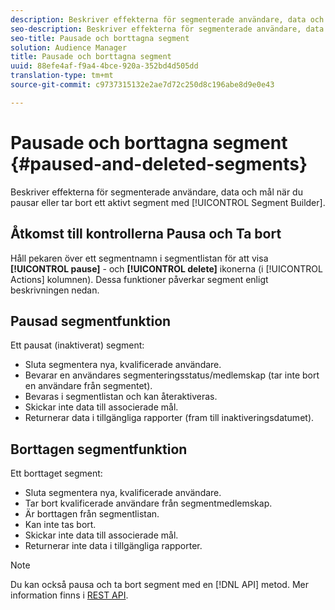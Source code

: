 ```yaml
---
description: Beskriver effekterna för segmenterade användare, data och mål när du pausar eller tar bort ett aktivt segment med hjälp av Segment Builder.
seo-description: Beskriver effekterna för segmenterade användare, data och mål när du pausar eller tar bort ett aktivt segment med hjälp av Segment Builder.
seo-title: Pausade och borttagna segment
solution: Audience Manager
title: Pausade och borttagna segment
uuid: 88efe4af-f9a4-4bce-920a-352bd4d505dd
translation-type: tm+mt
source-git-commit: c9737315132e2ae7d72c250d8c196abe8d9e0e43

---
```



# Pausade och borttagna segment {#paused-and-deleted-segments}

Beskriver effekterna för segmenterade användare, data och mål när du pausar eller tar bort ett aktivt segment med [!UICONTROL Segment Builder].

## Åtkomst till kontrollerna Pausa och Ta bort

Håll pekaren över ett segmentnamn i segmentlistan för att visa **[!UICONTROL pause]** - och **[!UICONTROL delete]** ikonerna (i [!UICONTROL Actions] kolumnen). Dessa funktioner påverkar segment enligt beskrivningen nedan.

## Pausad segmentfunktion

Ett pausat (inaktiverat) segment:

* Sluta segmentera nya, kvalificerade användare.
* Bevarar en användares segmenteringsstatus/medlemskap (tar inte bort en användare från segmentet).
* Bevaras i segmentlistan och kan återaktiveras.
* Skickar inte data till associerade mål.
* Returnerar data i tillgängliga rapporter (fram till inaktiveringsdatumet).

## Borttagen segmentfunktion

Ett borttaget segment:

* Sluta segmentera nya, kvalificerade användare.
* Tar bort kvalificerade användare från segmentmedlemskap.
* Är borttagen från segmentlistan.
* Kan inte tas bort.
* Skickar inte data till associerade mål.
* Returnerar inte data i tillgängliga rapporter.

>[!NOTE]
>
>Du kan också pausa och ta bort segment med en [!DNL API] metod. Mer information finns i [REST API](../../api/rest-api-main/rest-api-main.md).